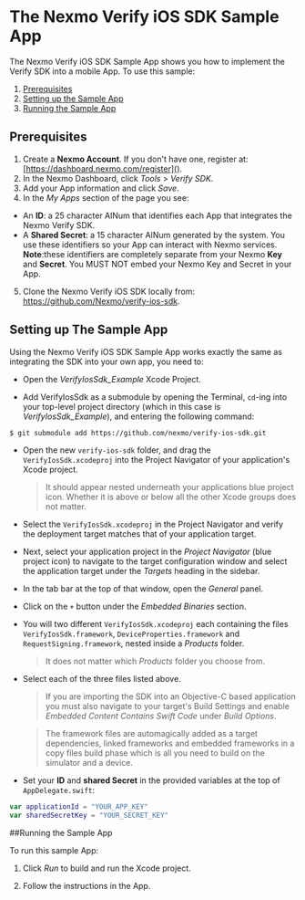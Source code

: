 The Nexmo Verify iOS SDK Sample App
===================================

The Nexmo Verify iOS SDK Sample App shows you how to implement the Verify SDK into a mobile App. To use this sample:

1. <a href="#prereq">Prerequisites</a>
2. <a href="#setup">Setting up the Sample App</a>
3. <a href="#run">Running the Sample App</a>

## Prerequisites<a name="prereq"></a>
1. Create a __Nexmo Account__. If you don't have one, register at: [https://dashboard.nexmo.com/register]().
2. In the Nexmo Dashboard, click *Tools* > *Verify SDK*.
3. Add your App information and click *Save*.
4. In the *My Apps* section of the page you see:
  * An __ID__: a 25 character AlNum that identifies each App that integrates the Nexmo Verify SDK.
  * A __Shared Secret__: a 15 character AlNum generated by the system.
    You use these identifiers so your App can interact with Nexmo services.
    **Note**:these identifiers are completely separate from your Nexmo __Key__ and __Secret__. You MUST NOT embed your Nexmo Key and Secret in your App.
5. Clone the Nexmo Verify iOS SDK locally from: https://github.com/Nexmo/verify-ios-sdk.

## Setting up The Sample App<a name="setup"></a>

Using the Nexmo Verify iOS SDK Sample App works exactly the same as integrating the SDK into your own app, you need to:

- Open the *VerifyIosSdk_Example* Xcode Project.

- Add VerifyIosSdk as a submodule by opening the Terminal, `cd`-ing into your top-level project directory (which in this case is *VerifyIosSdk_Example*), and entering the following command:

```bash
$ git submodule add https://github.com/nexmo/verify-ios-sdk.git
```

- Open the new `verify-ios-sdk` folder, and drag the `VerifyIosSdk.xcodeproj` into the Project Navigator of your application's Xcode project.

    > It should appear nested underneath your applications blue project icon. Whether it is above or below all the other Xcode groups does not matter.

- Select the `VerifyIosSdk.xcodeproj` in the Project Navigator and verify the deployment target matches that of your application target.
- Next, select your application project in the *Project Navigator* (blue project icon) to navigate to the target configuration window and select the application target under the *Targets* heading in the sidebar.
- In the tab bar at the top of that window, open the *General* panel.
- Click on the `+` button under the *Embedded Binaries* section.
- You will two different `VerifyIosSdk.xcodeproj` each containing the files `VerifyIosSdk.framework`, `DeviceProperties.framework` and `RequestSigning.framework`, nested inside a *Products* folder.

    > It does not matter which *Products* folder you choose from.

- Select each of the three files listed above.

    > If you are importing the SDK into an Objective-C based application you must also navigate to your target's Build Settings and enable *Embedded Content Contains Swift Code* under *Build Options*.

    > The framework files are automagically added as a target dependencies, linked frameworks and embedded frameworks in a copy files build phase which is all you need to build on the simulator and a device.

- Set your __ID__ and __shared Secret__ in the provided variables at the top of `AppDelegate.swift`: 

```swift
var applicationId = "YOUR_APP_KEY"
var sharedSecretKey = "YOUR_SECRET_KEY"
```

##Running the Sample App<a name="run"></a>

To run this sample App:

1. Click *Run* to build and run the Xcode project.

2. Follow the instructions in the App. 
